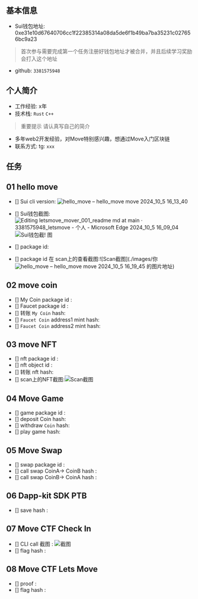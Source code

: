 ## 基本信息
- Sui钱包地址: 0xe31e10d67640706cc1f22385314a08da5de6f1b49ba7ba35231c027656bc9a23
> 首次参与需要完成第一个任务注册好钱包地址才被合并，并且后续学习奖励会打入这个地址
- github: `3381575948`

## 个人简介
- 工作经验: x年
- 技术栈: `Rust` `C++`
> 重要提示 请认真写自己的简介
- 多年web2开发经验，对Move特别感兴趣，想通过Move入门区块链
- 联系方式: tg: `xxx` 

## 任务

##   01 hello move  
- [] Sui cli version:
![hello_move – hello_move move 2024_10_5 16_13_40](https://github.com/user-attachments/assets/512e77d7-5a0a-49d1-a89c-2d49a7ebe3ff)



- [] Sui钱包截图: ![Editing letsmove_mover_001_readme md at main · 3381575948_letsmove - 个人 - Microsoft​ Edge 2024_10_5 16_09_04](https://github.com/user-attachments/assets/31888d0b-f0a3-4bf1-afd4-16cfd8b1eb36)
![Sui钱包截!
图](./images/你的图片地址)
- [] package id: 
- [] package id 在 scan上的查看截图:![Scan截图](./images/你![hello_move – hello_move move 2024_10_5 16_19_45](https://github.com/user-attachments/assets/ae3a7954-d507-4817-832e-ae82ab206219)
的图片地址)

##   02 move coin
- [] My Coin package id : 
- [] Faucet package id : 
- [] 转账 `My Coin` hash:
- [] `Faucet Coin` address1 mint hash:
- [] `Faucet Coin` address2 mint hash:

##   03 move NFT
- [] nft package id :
- [] nft object id : 
- [] 转账 nft  hash:
- [] scan上的NFT截图:![Scan截图](./images/你的图片地址)

##   04 Move Game
- [] game package id :
- [] deposit Coin hash:
- [] withdraw `Coin` hash:
- [] play game hash:

##   05 Move Swap
- [] swap package id :
- [] call swap CoinA-> CoinB  hash :
- [] call swap CoinB-> CoinA  hash :

##   06 Dapp-kit SDK PTB
- [] save hash :

##   07 Move CTF Check In
- [] CLI call 截图 : ![截图](./images/你的图片地址)
- [] flag hash :

##   08 Move CTF Lets Move
- [] proof : 
- [] flag hash :
